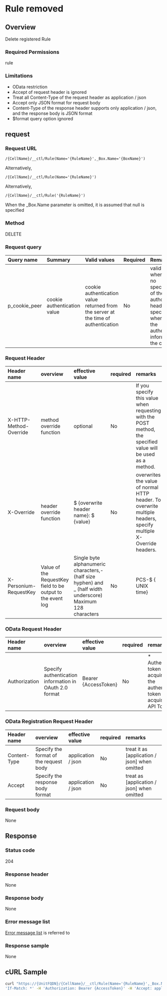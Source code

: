 # Rule removed
## Overview
Delete registered Rule

### Required Permissions
rule

### Limitations
* OData restriction
* Accept of request header is ignored
* Treat all Content-Type of the request header as application / json
* Accept only JSON format for request body
* Content-Type of the response header supports only application / json, and the response body is JSON format
* $format query option ignored

## request
### Request URL
```
/{CellName}/__ctl/Rule(Name='{RuleName}',_Box.Name='{BoxName}')
```
Alternatively,
```
/{CellName}/__ctl/Rule(Name='{RuleName}')
```
Alternatively,
```
/{CellName}/__ctl/Rule('{RuleName}')
```
When the \_Box.Name parameter is omitted, it is assumed that null is specified
### Method
DELETE

### Request query
| Query name | Summary | Valid values | Required | Remarks |
|:--|:--|:--|:--|:--|
| p_cookie_peer | cookie authentication value | cookie authentication value returned from the server at the time of authentication | No | valid only when there is no specification of the authorization header <br> specifying when using the authentication information of the cookie |
### Request Header
| Header name | overview | effective value | required | remarks |
|:--|:--|:--|:--|:--|
| X-HTTP-Method-Override | method override function | optional | No | If you specify this value when requesting with the POST method, the specified value will be used as a method. |
| X-Override | header override function | $ {overwrite header name}: $ {value} | No | overwrites the value of normal HTTP header. To overwrite multiple headers, specify multiple X-Override headers. |
| X-Personium-RequestKey | Value of the RequestKey field to be output to the event log | Single byte alphanumeric characters,-(half size hyphen) and _ (half width underscore) Maximum 128 characters | No | PCS-$ { UNIX time}

### OData Request Header
| Header name | overview | effective value | required | remarks |
|:--|:--|:--|:--|:--|
| Authorization | Specify authentication information in OAuth 2.0 format | Bearer {AccessToken} | No | * Authentication token acquired with the authentication token acquisition API Token |
### OData Registration Request Header
| Header name | overview | effective value | required | remarks |
|:--|:--|:--|:--|:--|
| Content-Type | Specify the format of the request body | application / json | No | treat it as [application / json] when omitted |
| Accept | Specify the response body format | application / json | No | treat as [application / json] when omitted |
### Request body
None

## Response
### Status code
204
### Response header
None
### Response body
None
### Error message list
[Error message list](004_Error_Messages.md) is referred to

### Response sample
None


## cURL Sample

```sh
curl "https://{UnitFQDN}/{CellName}/__ctl/Rule(Name='{RuleName}',_Box.Name='{BoxName}')" -X DELETE -i  -H \
'If-Match: *' -H 'Authorization: Bearer {AccessToken}' -H 'Accept: application/json'
```

